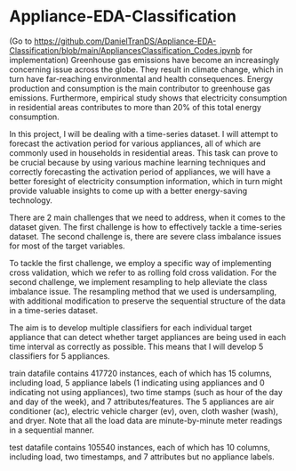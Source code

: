 # Appliance-EDA-Classification

(Go to https://github.com/DanielTranDS/Appliance-EDA-Classification/blob/main/AppliancesClassification_Codes.ipynb for implementation)
Greenhouse gas emissions have become an increasingly concerning issue across the globe. They result in climate change, which in turn have far-reaching environmental and health consequences. Energy production and consumption is the main contributor to greenhouse gas emissions. Furthermore, empirical study shows that electricity consumption in residential areas contributes to more than 20% of this total energy consumption.

In this project, I will be dealing with a time-series dataset. I will attempt to forecast the activation period for various appliances, all of which are commonly used in households in residential areas. This task can prove to be crucial because by using various machine learning techniques and correctly forecasting the activation period of appliances, we will have a better foresight of electricity consumption information, which in turn might provide valuable insights to come up with a better energy-saving technology.

There are 2 main challenges that we need to address, when it comes to the dataset given. The first challenge is how to effectively tackle a time-series dataset. The second challenge is, there are severe class imbalance issues for most of the target variables.

To tackle the first challenge, we employ a specific way of implementing cross validation, which we refer to as rolling fold cross validation. For the second challenge, we implement resampling to help alleviate the class imbalance issue. The resampling method that we used is undersampling, with additional modification to preserve the sequential structure of the data in a time-series dataset.

The aim is to develop multiple classifiers for each individual target appliance that can detect whether target appliances are being used in each time interval as correctly as possible. This means that I will develop 5 classifiers for 5 appliances.

train datafile contains 417720 instances, each of which has 15 columns, including load, 5 appliance labels (1 indicating using appliances and 0 indicating not using appliances), two time stamps (such as hour of the day and day of the week), and 7 attributes/features. The 5 appliances are air conditioner (ac), electric vehicle charger (ev), oven, cloth washer (wash), and dryer. Note that all the load data are minute-by-minute meter readings in a sequential manner.

test datafile contains 105540 instances, each of which has 10 columns, including load, two timestamps, and 7 attributes but no appliance labels.
